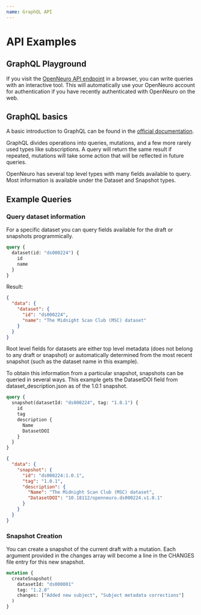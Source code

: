 ```yaml
---
name: GraphQL API
---
```


# API Examples

## GraphQL Playground

If you visit the [OpenNeuro API endpoint](https://openneuro.org/crn/graphql) in a browser, you can write queries with an interactive tool. This will automatically use your OpenNeuro account for authentication if you have recently authenticated with OpenNeuro on the web.

## GraphQL basics

A basic introduction to GraphQL can be found in the [official documentation](https://graphql.org/learn/).

GraphQL divides operations into queries, mutations, and a few more rarely used types like subscriptions. A query will return the same result if repeated, mutations will take some action that will be reflected in future queries.

OpenNeuro has several top level types with many fields available to query. Most information is available under the Dataset and Snapshot types.

## Example Queries

### Query dataset information

For a specific dataset you can query fields available for the draft or snapshots programmically.

```GraphQL
query {
  dataset(id: "ds000224") {
    id
    name
  }
}
```

Result:

```JSON
{
  "data": {
    "dataset": {
      "id": "ds000224",
      "name": "The Midnight Scan Club (MSC) dataset"
    }
  }
}
```

Root level fields for datasets are either top level metadata (does not belong to any draft or snapshot) or automatically determined from the most recent snapshot (such as the dataset name in this example).

To obtain this information from a particular snapshot, snapshots can be queried in several ways. This example gets the DatasetDOI field from dataset_description.json as of the 1.0.1 snapshot.

```GraphQL
query {
  snapshot(datasetId: "ds000224", tag: "1.0.1") {
    id
    tag
    description {
      Name
      DatasetDOI
    }
  }
}
```

```JSON
{
  "data": {
    "snapshot": {
      "id": "ds000224:1.0.1",
      "tag": "1.0.1",
      "description": {
        "Name": "The Midnight Scan Club (MSC) dataset",
        "DatasetDOI": "10.18112/openneuro.ds000224.v1.0.1"
      }
    }
  }
}
```

### Snapshot Creation

You can create a snapshot of the current draft with a mutation. Each argument provided in the changes array will become a line in the CHANGES file entry for this new snapshot.

```graphql
mutation {
  createSnapshot(
    datasetId: "ds000001"
    tag: "1.2.0"
    changes: ["Added new subject", "Subject metadata corrections"]
  )
}
```
